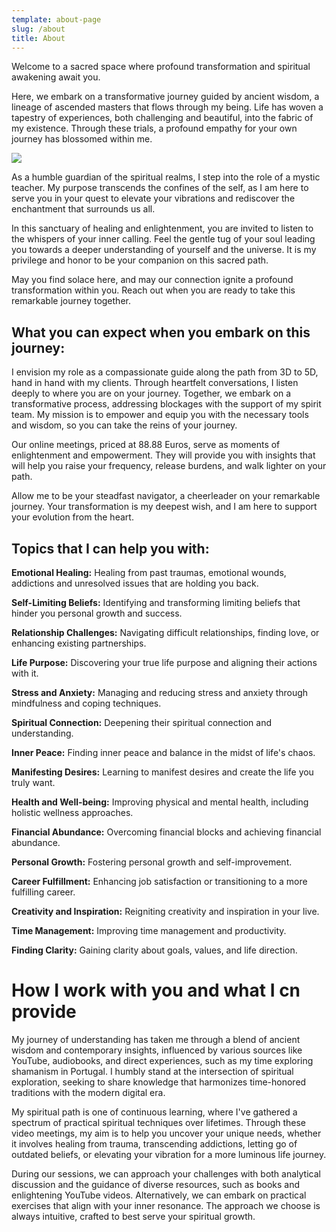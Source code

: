```yaml
---
template: about-page
slug: /about
title: About
---
```


Welcome to a sacred space where profound transformation and spiritual awakening await you.

Here, we embark on a transformative journey guided by ancient wisdom, a lineage of ascended masters that flows through my being. Life has woven a tapestry of experiences, both challenging and beautiful, into the fabric of my existence. Through these trials, a profound empathy for your own journey has blossomed within me.

![](/assets/rainbow-spiritual-healer.jpg)

As a humble guardian of the spiritual realms, I step into the role of a mystic teacher. My purpose transcends the confines of the self, as I am here to serve you in your quest to elevate your vibrations and rediscover the enchantment that surrounds us all.

In this sanctuary of healing and enlightenment, you are invited to listen to the whispers of your inner calling. Feel the gentle tug of your soul leading you towards a deeper understanding of yourself and the universe. It is my privilege and honor to be your companion on this sacred path.

May you find solace here, and may our connection ignite a profound transformation within you. Reach out when you are ready to take this remarkable journey together.

## What you can expect when you embark on this journey:

I envision my role as a compassionate guide along the path from 3D to 5D, hand in hand with my clients. Through heartfelt conversations, I listen deeply to where you are on your journey. Together, we embark on a transformative process, addressing blockages with the support of my spirit team. My mission is to empower and equip you with the necessary tools and wisdom, so you can take the reins of your journey.

Our online meetings, priced at 88.88 Euros, serve as moments of enlightenment and empowerment. They will provide you with insights that will help you raise your frequency, release burdens, and walk lighter on your path.

Allow me to be your steadfast navigator, a cheerleader on your remarkable journey. Your transformation is my deepest wish, and I am here to support your evolution from the heart.

## Topics that I can help you with:

**Emotional Healing:** Healing from past traumas, emotional wounds, addictions and unresolved issues that are holding you back.

**Self-Limiting Beliefs:** Identifying and transforming limiting beliefs that hinder you personal growth and success.

**Relationship Challenges:** Navigating difficult relationships, finding love, or enhancing existing partnerships.

**Life Purpose:** Discovering your true life purpose and aligning their actions with it.

**Stress and Anxiety:** Managing and reducing stress and anxiety through mindfulness and coping techniques.

**Spiritual Connection:** Deepening their spiritual connection and understanding.

**Inner Peace:** Finding inner peace and balance in the midst of life's chaos.

**Manifesting Desires:** Learning to manifest desires and create the life you truly want.

**Health and Well-being:** Improving physical and mental health, including holistic wellness approaches.

**Financial Abundance:** Overcoming financial blocks and achieving financial abundance.

**Personal Growth:** Fostering personal growth and self-improvement.

**Career Fulfillment:** Enhancing job satisfaction or transitioning to a more fulfilling career.

**Creativity and Inspiration:** Reigniting creativity and inspiration in your live.

**Time Management:** Improving time management and productivity.

**Finding Clarity:** Gaining clarity about goals, values, and life direction.


# How I work with you and what I cn provide

My journey of understanding has taken me through a blend of ancient wisdom and contemporary insights, influenced by various sources like YouTube, audiobooks, and direct experiences, such as my time exploring shamanism in Portugal. I humbly stand at the intersection of spiritual exploration, seeking to share knowledge that harmonizes time-honored traditions with the modern digital era.

My spiritual path is one of continuous learning, where I've gathered a spectrum of practical spiritual techniques over lifetimes. Through these video meetings, my aim is to help you uncover your unique needs, whether it involves healing from trauma, transcending addictions, letting go of outdated beliefs, or elevating your vibration for a more luminous life journey.

During our sessions, we can approach your challenges with both analytical discussion and the guidance of diverse resources, such as books and enlightening YouTube videos. Alternatively, we can embark on practical exercises that align with your inner resonance. The approach we choose is always intuitive, crafted to best serve your spiritual growth.

